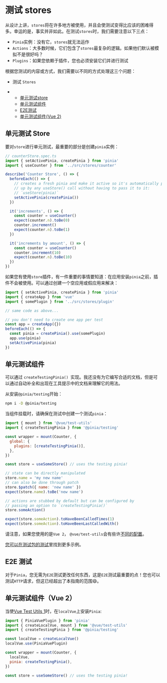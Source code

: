 # 测试 stores

从设计上讲，`stores`将在许多地方被使用，并且会使测试变得比应该的困难得多。幸运的是，事实并非如此。在测试`stores`时，我们需要注意以下三点：

- `Pinia`实例：没有它，`stores`就无法运作
- `Actions`：大多数时候，它们包含了`stores`最复杂的逻辑。如果他们默认被模拟不是很好吗？
- `Plugins`：如果您依赖于插件，您也必须安装它们并进行测试

根据您测试的内容或方式，我们需要以不同的方式处理这三个问题：

- 测试 `Stores`

- - [单元测试store](https://baimingxuan.net/pinia-doc-cn/cookbook/testing.html#%E5%8D%95%E5%85%83%E6%B5%8B%E8%AF%95-store)
  - [单元测试组件](https://baimingxuan.net/pinia-doc-cn/cookbook/testing.html#%E5%8D%95%E5%85%83%E6%B5%8B%E8%AF%95%E7%BB%84%E4%BB%B6)
  - [E2E测试](https://baimingxuan.net/pinia-doc-cn/cookbook/testing.html#e2e-%E6%B5%8B%E8%AF%95)
  - [单元测试组件(Vue 2)](https://baimingxuan.net/pinia-doc-cn/cookbook/testing.html#%E5%8D%95%E5%85%83%E6%B5%8B%E8%AF%95%E7%BB%84%E4%BB%B6-vue-2)



## 单元测试 Store

要对`store`进行单元测试，最重要的部分是创建`pinia`实例：

```js
// counterStore.spec.ts
import { setActivePinia, createPinia } from 'pinia'
import { useCounter } from '../src/stores/counter'

describe('Counter Store', () => {
  beforeEach(() => {
    // creates a fresh pinia and make it active so it's automatically picked
    // up by any useStore() call without having to pass it to it:
    // `useStore(pinia)`
    setActivePinia(createPinia())
  })

  it('increments', () => {
    const counter = useCounter()
    expect(counter.n).toBe(0)
    counter.increment()
    expect(counter.n).toBe(1)
  })

  it('increments by amount', () => {
    const counter = useCounter()
    counter.increment(10)
    expect(counter.n).toBe(10)
  })
})
```

如果您有使用`store`插件，有一件重要的事情要知道：在应用安装`pinia`之前，插件不会被使用。可以通过创建一个空应用或假应用来解决：

```js
import { setActivePinia, createPinia } from 'pinia'
import { createApp } from 'vue'
import { somePlugin } from '../src/stores/plugin'

// same code as above...

// you don't need to create one app per test
const app = createApp({})
beforeEach(() => {
  const pinia = createPinia().use(somePlugin)
  app.use(pinia)
  setActivePinia(pinia)
})
```



## 单元测试组件

可以通过 `createTestingPinia() `实现。我还没有为它编写合适的文档，但是可以通过自动补全和出现在工具提示中的文档来理解它的用法。

从安装`@pinia/testing`开始：

```sh
npm i -D @pinia/testing
```

当组件挂载时，请确保在测试中创建一个测试`pinia`：

```js
import { mount } from '@vue/test-utils'
import { createTestingPinia } from '@pinia/testing'

const wrapper = mount(Counter, {
  global: {
    plugins: [createTestingPinia()],
  },
})

const store = useSomeStore() // uses the testing pinia!

// state can be directly manipulated
store.name = 'my new name'
// can also be done through patch
store.$patch({ name: 'new name' })
expect(store.name).toBe('new name')

// actions are stubbed by default but can be configured by
// passing an option to `createTestingPinia()`
store.someAction()

expect(store.someAction).toHaveBeenCalledTimes(1)
expect(store.someAction).toHaveBeenLastCalledWith()
```

请注意，如果您使用的是`Vue 2`， `@vue/test-utils`会有些许[不同的配置](https://baimingxuan.net/pinia-doc-cn/cookbook/testing.html#%E5%8D%95%E5%85%83%E6%B5%8B%E8%AF%95%E7%BB%84%E4%BB%B6-vue-2)。

[您可以在测试包的测试](https://github.com/vuejs/pinia/blob/v2/packages/testing/src/testing.spec.ts)里找到更多示例。



## E2E 测试

对于`Pinia`，您无需为`E2E`测试更改任何东西，这是`E2E`测试最重要的点！您也可以测试`HTTP`请求，但这已经超出了本指南的范围😄。



## 单元测试组件（Vue 2）

当使[Vue Test Utils 1](https://v1.test-utils.vuejs.org/zh/)时，在`localVue`上安装`Pinia`:

```js
import { PiniaVuePlugin } from 'pinia'
import { createLocalVue, mount } from '@vue/test-utils'
import { createTestingPinia } from '@pinia/testing'

const localVue = createLocalVue()
localVue.use(PiniaVuePlugin)

const wrapper = mount(Counter, {
  localVue,
  pinia: createTestingPinia(),
})

const store = useSomeStore() // uses the testing pinia!
```